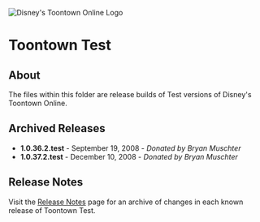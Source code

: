 ![Disney's Toontown Online Logo](https://i.imgur.com/VsBbjC5.png)

# Toontown Test

## About

The files within this folder are release builds of Test versions of Disney's Toontown Online.

## Archived Releases

* **1.0.36.2.test** - September 19, 2008 - *Donated by Bryan Muschter*
* **1.0.37.2.test** - December 10, 2008 - *Donated by Bryan Muschter*

## Release Notes

Visit the [Release Notes](RELEASE-NOTES.md) page for an archive of changes in each known release of Toontown Test.
